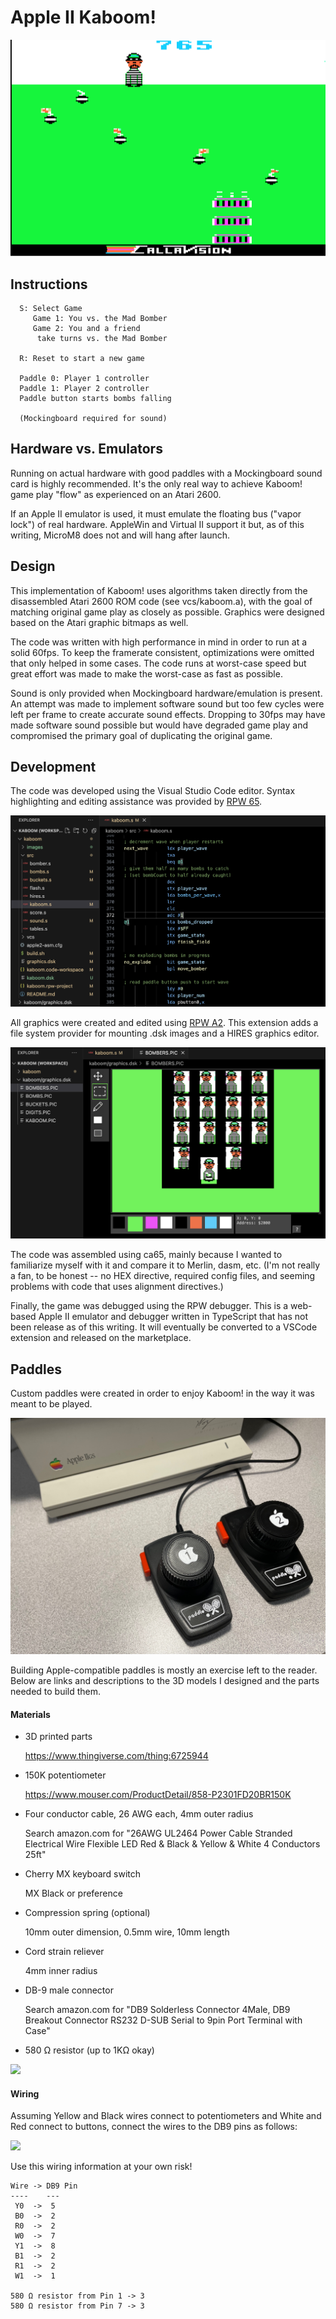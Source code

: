 # Apple II Kaboom!

<img src="images/kaboom.gif"/>

## Instructions
```
  S: Select Game
     Game 1: You vs. the Mad Bomber
     Game 2: You and a friend
      take turns vs. the Mad Bomber

  R: Reset to start a new game

  Paddle 0: Player 1 controller
  Paddle 1: Player 2 controller
  Paddle button starts bombs falling

  (Mockingboard required for sound)
```
## Hardware vs. Emulators

Running on actual hardware with good paddles with a Mockingboard sound card is highly recommended.  It's the only real way to achieve Kaboom! game play "flow" as experienced on an Atari 2600.

If an Apple II emulator is used, it must emulate the floating bus ("vapor lock") of real hardware. AppleWin and Virtual II support it but, as of this writing, MicroM8 does not and will hang after launch.

## Design

This implementation of Kaboom! uses algorithms taken directly from the disassembled Atari 2600 ROM code (see vcs/kaboom.a), with the goal of matching original game play as closely as possible.  Graphics were designed based on the Atari graphic bitmaps as well.

The code was written with high performance in mind in order to run at a solid 60fps.  To keep the framerate consistent, optimizations were omitted that only helped in some cases.  The code runs at worst-case speed but great effort was made to make the worst-case as fast as possible.

Sound is only provided when Mockingboard hardware/emulation is present.  An attempt was made to implement software sound but too few cycles were left per frame to create accurate sound effects.  Dropping to 30fps may have made software sound possible but would have degraded game play and compromised the primary goal of duplicating the original game.

## Development

The code was developed using the Visual Studio Code editor.  Syntax highlighting and editing assistance was provided by [RPW 65](https://marketplace.visualstudio.com/items?itemName=seanahan5000.rpw65).

<img src="images/rpw65.png"/>

All graphics were created and edited using [RPW A2](https://marketplace.visualstudio.com/items?itemName=seanahan5000.rpwa2).  This extension adds a file system provider for mounting .dsk images and a HIRES graphics editor.

<img src="images/rpwa2.png"/>

The code was assembled using ca65, mainly because I wanted to familiarize myself with it and compare it to Merlin, dasm, etc.  (I'm not really a fan, to be honest -- no HEX directive, required config files, and seeming problems with code that uses alignment directives.)

Finally, the game was debugged using the RPW debugger.  This is a web-based Apple II emulator and debugger written in TypeScript that has not been release as of this writing.  It will eventually be converted to a VSCode extension and released on the marketplace.

## Paddles

Custom paddles were created in order to enjoy Kaboom! in the way it was meant to be played.

<img src="images/paddles.jpeg"/>

Building Apple-compatible paddles is mostly an exercise left to the reader.  Below are links and descriptions to the 3D models I designed and the parts needed to build them.

#### Materials

* 3D printed parts

    https://www.thingiverse.com/thing:6725944

* 150K potentiometer

    https://www.mouser.com/ProductDetail/858-P2301FD20BR150K

* Four conductor cable, 26 AWG each, 4mm outer radius

    Search amazon.com for
    "26AWG UL2464 Power Cable Stranded Electrical Wire Flexible LED Red & Black & Yellow & White 4 Conductors 25ft"

* Cherry MX keyboard switch

    MX Black or preference

* Compression spring (optional)

    10mm outer dimension, 0.5mm wire, 10mm length

* Cord strain reliever

    4mm inner radius

* DB-9 male connector

    Search amazon.com for
    "DB9 Solderless Connector 4Male, DB9 Breakout Connector RS232 D-SUB Serial to 9pin Port Terminal with Case"

* 580 Ω resistor (up to 1KΩ okay)

<img src="images/inside.jpeg"/>

#### Wiring

Assuming Yellow and Black wires connect to potentiometers and White and Red connect to buttons, connect the wires to the DB9 pins as follows:

<img src="images/db9.jpeg"/>

Use this wiring information at your own risk!

```
Wire -> DB9 Pin
----    ---
 Y0  ->  5
 B0  ->  2
 R0  ->  2
 W0  ->  7
 Y1  ->  8
 B1  ->  2
 R1  ->  2
 W1  ->  1

580 Ω resistor from Pin 1 -> 3
580 Ω resistor from Pin 7 -> 3
```
